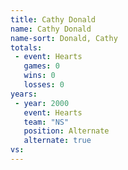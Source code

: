```yaml
---
title: Cathy Donald
name: Cathy Donald
name-sort: Donald, Cathy
totals:
 - event: Hearts
   games: 0
   wins: 0
   losses: 0
years:
 - year: 2000
   event: Hearts
   team: "NS"
   position: Alternate
   alternate: true
vs:
---
```

